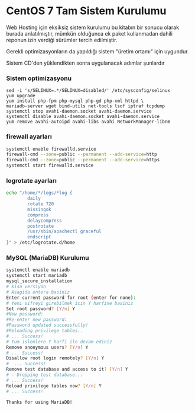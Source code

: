 # CentOS 7 Tam Sistem Kurulumu

Web Hosting için eksiksiz sistem kurulumu bu kitabın bir sonucu olarak burada anlatılmıştır, mümkün olduğunca ek paket kullanmadan dahili reponun izin verdiği sürümler tercih edilmiştir.

Gerekli optimizasyonların da yapıldığı sistem "üretim ortamı" için uygundur.

Sistem CD'den yüklendikten sonra uygulanacak adımlar şunlardır

### Sistem optimizasyonu
```
sed -i 's/SELINUX=.*/SELINUX=disabled/' /etc/sysconfig/selinux
yum upgrade
yum install php-fpm php-mysql php-gd php-xml httpd \ 
mariadb-server wget bind-utils net-tools lsof iptraf tcpdump
systemctl stop avahi-daemon.socket avahi-daemon.service
systemctl disable avahi-daemon.socket avahi-daemon.service
yum remove avahi-autoipd avahi-libs avahi NetworkManager-libnm

```

### firewall ayarları
```bash
systemctl enable firewalld.service
firewall-cmd --zone=public --permanent --add-service=http
firewall-cmd --zone=public --permanent --add-service=https
systemctl start firewalld.service
```

### logrotate ayarları
```bash
echo "/home/*/logs/*log { 
        daily 
        rotate 720 
        missingok 
        compress 
        delaycompress 
        postrotate 
        /usr/sbin/apachectl graceful 
        endscript 
}" > /etc/logrotate.d/home
```

### MySQL (MariaDB) Kurulumu
```bash
systemctl enable mariadb
systemctl start mariadb
mysql_secure_installation
# kisa versiyon
# Asagida entera basiniz
Enter current password for root (enter for none):
# Yeni sifreyi girebilmek icin Y harfine basiniz
Set root password? [Y/n] Y
#New password: 
#Re-enter new password: 
#Password updated successfully!
#Reloading privilege tables..
# ... Success!
# Tum islemlere Y harfi ile devam ediniz
Remove anonymous users? [Y/n] Y
# ... Success!
Disallow root login remotely? [Y/n] Y
#  ... Success!
Remove test database and access to it? [Y/n] Y
# - Dropping test database...
# ... Success!
Reload privilege tables now? [Y/n] Y
# ... Success!

Thanks for using MariaDB!
```


